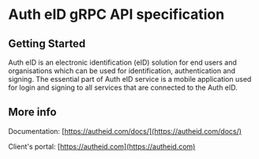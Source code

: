 # Auth eID gRPC API specification

## Getting Started

Auth eID is an electronic identification (eID) solution for end users and organisations which can be used for identification, authentication and signing. The essential part of Auth eID service is a mobile application used for login and signing to all services that are connected to the Auth eID.

## More info

Documentation: [https://autheid.com/docs/](https://autheid.com/docs/)

Client's portal: [https://autheid.com](https://autheid.com)
